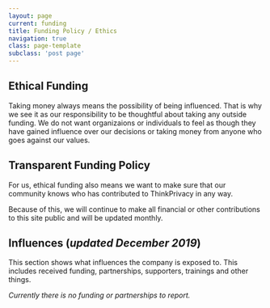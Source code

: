```yaml
---
layout: page
current: funding
title: Funding Policy / Ethics
navigation: true
class: page-template
subclass: 'post page'
---
```


## Ethical Funding

Taking money always means the possibility of being influenced. That is why we see it as our responsibility to be thoughtful about taking any outside funding. We do not want organizaions or individuals to feel as though they have gained influence over our decisions or taking money from anyone who goes against our values.

## Transparent Funding Policy

For us, ethical funding also means we want to make sure that our community knows who has contributed to ThinkPrivacy in any way.

Because of this, we will continue to make all financial or other contributions to this site public and will be updated monthly.

## Influences (*updated December 2019*)

This section shows what influences the company is exposed to. This includes received funding, partnerships, supporters, trainings and other things.

*Currently there is no funding or partnerships to report.*